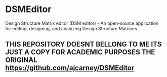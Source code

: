 # DSMEditor
Design Structure Matrix editor (DSM editor) - An open-source application for editing, designing, and analyzing Design Structure Matrices

THIS REPOSITORY DOESNT BELLONG TO ME ITS JUST A COPY FOR ACADEMIC PURPOSES 
THE ORIGINAL
https://github.com/ajcarney/DSMEditor
---


